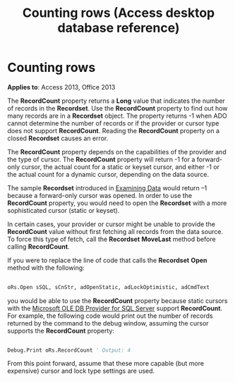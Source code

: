 ﻿---
title: Counting rows (Access desktop database reference)
TOCTitle: Counting rows
ms:assetid: ff684c5e-7f41-0dae-beea-f5c71f79bd84
ms:mtpsurl: https://msdn.microsoft.com/library/JJ250312(v=office.15)
ms:contentKeyID: 48548963
ms.date: 09/18/2015
mtps_version: v=office.15
---

# Counting rows


**Applies to**: Access 2013, Office 2013

The **RecordCount** property returns a **Long** value that indicates the number of records in the **Recordset**. Use the **RecordCount** property to find out how many records are in a **Recordset** object. The property returns -1 when ADO cannot determine the number of records or if the provider or cursor type does not support **RecordCount**. Reading the **RecordCount** property on a closed **Recordset** causes an error.

The **RecordCount** property depends on the capabilities of the provider and the type of cursor. The **RecordCount** property will return -1 for a forward-only cursor, the actual count for a static or keyset cursor, and either -1 or the actual count for a dynamic cursor, depending on the data source.

The sample **Recordset** introduced in [Examining Data](chapter-3-examining-data.md) would return –1 because a forward-only cursor was opened. In order to use the **RecordCount** property, you would need to open the **Recordset** with a more sophisticated cursor (static or keyset).

In certain cases, your provider or cursor might be unable to provide the **RecordCount** value without first fetching all records from the data source. To force this type of fetch, call the **Recordset** **MoveLast** method before calling **RecordCount**.

If you were to replace the line of code that calls the **Recordset** **Open** method with the following:

```vb 
 
oRs.Open sSQL, sCnStr, adOpenStatic, adLockOptimistic, adCmdText 
```

you would be able to use the **RecordCount** property because static cursors with the [Microsoft OLE DB Provider for SQL Server](microsoft-ole-db-provider-for-sql-server.md) support **RecordCount**. For example, the following code would print out the number of records returned by the command to the debug window, assuming the cursor supports the **RecordCount** property:

```vb 
 
Debug.Print oRs.RecordCount ' Output: 4 
```

From this point forward, assume that these more capable (but more expensive) cursor and lock type settings are used.

